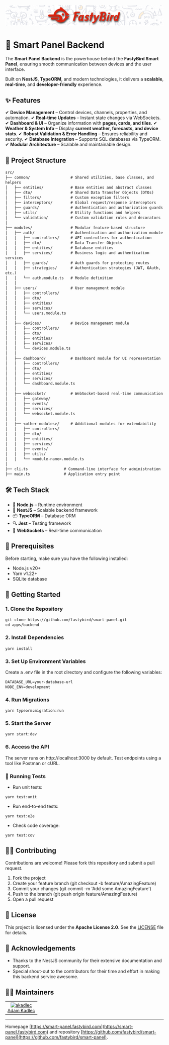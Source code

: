 <p align="center">
	<img src="https://github.com/fastybird/.github/blob/main/assets/repo_title.png?raw=true" alt="FastyBird"/>
</p>

# 🚀 Smart Panel Backend

The **Smart Panel Backend** is the powerhouse behind the **FastyBird Smart Panel**, ensuring smooth communication between devices and the user interface.

Built on **NestJS**, **TypeORM**, and modern technologies, it delivers a **scalable**, **real-time**, and **developer-friendly** experience.

## ✨ Features

✔ **Device Management** – Control devices, channels, properties, and automation.
✔ **Real-time Updates** – Instant state changes via WebSockets.
✔ **Dashboard & UI** – Organize information with **pages, cards, and tiles**.
✔ **Weather & System Info** – Display **current weather, forecasts, and device stats**.
✔ **Robust Validation & Error Handling** – Ensures reliability and security.
✔ **Database Integration** – Supports SQL databases via TypeORM.
✔ **Modular Architecture** – Scalable and maintainable design.

## 📂 Project Structure

```plaintext
src/
├── common/                  # Shared utilities, base classes, and helpers
│   ├── entities/            # Base entities and abstract classes
│   ├── dto/                 # Shared Data Transfer Objects (DTOs)
│   ├── filters/             # Custom exception filters
│   ├── interceptors/        # Global request/response interceptors
│   ├── guards/              # Authentication and authorization guards
│   ├── utils/               # Utility functions and helpers
│   └── validation/          # Custom validation rules and decorators
│
├── modules/                 # Modular feature-based structure
│   ├── auth/                # Authentication and authorization module
│   │   ├── controllers/     # API controllers for authentication
│   │   ├── dto/             # Data Transfer Objects
│   │   ├── entities/        # Database entities
│   │   ├── services/        # Business logic and authentication services
│   │   ├── guards/          # Auth guards for protecting routes
│   │   ├── strategies/      # Authentication strategies (JWT, OAuth, etc.)
│   │   └── auth.module.ts   # Module definition
│   │
│   ├── users/               # User management module
│   │   ├── controllers/
│   │   ├── dto/
│   │   ├── entities/
│   │   ├── services/
│   │   └── users.module.ts
│   │
│   ├── devices/             # Device management module
│   │   ├── controllers/
│   │   ├── dto/
│   │   ├── entities/
│   │   ├── services/
│   │   └── devices.module.ts
│   │
│   ├── dashboard/           # Dashboard module for UI representation
│   │   ├── controllers/
│   │   ├── dto/
│   │   ├── entities/
│   │   ├── services/
│   │   └── dashboard.module.ts
│   │
│   ├── websocket/           # WebSocket-based real-time communication
│   │   ├── gateway/
│   │   ├── events/
│   │   ├── services/
│   │   └── websocket.module.ts
│   │
│   ├── <other-modules>/     # Additional modules for extendability
│   │   ├── controllers/
│   │   ├── dto/
│   │   ├── entities/
│   │   ├── services/
│   │   ├── events/
│   │   ├── utils/
│   │   └── <module-name>.module.ts
│
├── cli.ts                # Command-line interface for administration
├── main.ts               # Application entry point
```

## 🛠️ Tech Stack

- 🚀 **Node.js** – Runtime environment
- 🔧 **NestJS** – Scalable backend framework
- 📦 **TypeORM** – Database ORM
- 🔍 **Jest** – Testing framework
- 🔗 **WebSockets** – Real-time communication

## 🚧 Prerequisites

Before starting, make sure you have the following installed:
- Node.js v20+
- Yarn v1.22+
- SQLite database

## 🚀 Getting Started

### 1. Clone the Repository

```shell
git clone https://github.com/fastybird/smart-panel.git
cd apps/backend
```
### 2. Install Dependencies

```shell
yarn install
```

### 3. Set Up Environment Variables

Create a .env file in the root directory and configure the following variables:

```shell
DATABASE_URL=your-database-url
NODE_ENV=development
```

### 4. Run Migrations

```shell
yarn typeorm:migration:run
```

### 5. Start the Server

```shell
yarn start:dev
```

### 6. Access the API

The server runs on http://localhost:3000 by default. Test endpoints using a tool like Postman or cURL.

### 🧪 Running Tests

- Run unit tests:
```shell
yarn test:unit
```

- Run end-to-end tests:
```shell
yarn test:e2e
```

- Check code coverage:
```shell
yarn test:cov
```

## 👨‍💻 Contributing

Contributions are welcome! Please fork this repository and submit a pull request.

1. Fork the project
2. Create your feature branch (git checkout -b feature/AmazingFeature)
3. Commit your changes (git commit -m 'Add some AmazingFeature')
4. Push to the branch (git push origin feature/AmazingFeature)
5. Open a pull request

## 📜 License

This project is licensed under the **Apache License 2.0**. See the [LICENSE](https://github.com/FastyBird/smart-panel/blob/main/LICENSE.md) file for details.

## 🌟 Acknowledgements

- Thanks to the NestJS community for their extensive documentation and support.
- Special shout-out to the contributors for their time and effort in making this backend service awesome.

## 👨‍💻 Maintainers

<table>
	<tbody>
		<tr>
			<td align="center">
				<a href="https://github.com/akadlec">
					<img alt="akadlec" width="80" height="80" src="https://avatars3.githubusercontent.com/u/1866672?s=460&amp;v=4" />
				</a>
				<br>
				<a href="https://github.com/akadlec">Adam Kadlec</a>
			</td>
		</tr>
	</tbody>
</table>

***
Homepage [https://smart-panel.fastybird.com](https://smart-panel.fastybird.com) and
repository [https://github.com/fastybird/smart-panel](https://github.com/fastybird/smart-panel).
